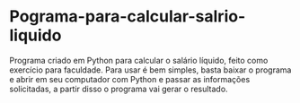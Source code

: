 # Pograma-para-calcular-salrio-liquido
Programa criado em Python para calcular o salário líquido, feito como exercício para faculdade. Para usar é bem simples, basta baixar o programa e abrir em seu computador com Python e passar as informações solicitadas, a partir disso o programa vai gerar o resultado.
